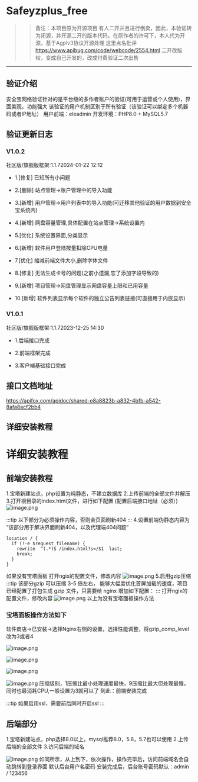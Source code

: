 # Safeyzplus_free

>>备注：本项目原为开源项目 有人二开并且进行倒卖，因此，本验证转为闭源，并开源二开的版本代码。在原作者的许可下，本人代为开源，基于Agplv3协议开源处理
这里点名批评
https://www.apibug.com/code/webcode/2554.html
二开改版权，变成自己开发的，改成付费验证二次出售
******************************************************

##  验证介绍
安全宝网络验证针对的是平台级的多作者账户的验证(可用于运营或个人使用)，界面美观，功能强大
该验证的用户机制区别于所有验证（该验证可以绑定多个机器码或者IP地址）
用户前端：eleadmin
开发环境：PHP8.0 + MySQL5.7


## 验证更新日志
### V1.0.2
社区版/旗舰版框架:1.1.72024-01-22 12:12

- 1.[修复] 已知所有小问题

- 2.[删除] 站点管理->账户管理中的导入功能

- 3.[新增] 用户管理->用户列表中的导入功能(可迁移其他验证的用户数据到安全宝系统内)

- 4.[新增] 网盘容量管理,具体配置在站点管理->系统设置内

- 5.[优化] 系统设置界面,分类显示

- 6.[新增] 软件用户登陆按量扣除CPU电量

- 7.[优化] 缩减前端文件大小,删除字体文件

- 8.[修复] 无法生成卡号的问题(之前小遗漏,忘了添加字段导致的)

- 9.[新增] 项目管理->网盘管理显示网盘容量上限和已用容量

- 10.[新增] 软件列表显示每个软件的独立公告列表链接(可直接用于内嵌显示)

### V1.0.1
社区版/旗舰版框架:1.1.72023-12-25 14:30

- 1.后端接口完成

- 2.前端框架完成

- 3.客户端基础接口完成


## 接口文档地址
https://apifox.com/apidoc/shared-e8a8823b-a832-4bfb-a542-8afa8acf2bb4
## 详细安装教程
# 详细安装教程
## 前端安装教程
1.宝塔新建站点，php设置为纯静态，不建立数据库
2.上传前端的全部文件并解压
3.打开根目录的index.html文件，进行如下配置
(配置后端接口地址（必须）)
![image.png](https://api.apifox.com/api/v1/projects/4019769/resources/422688/image-preview)

:::tip
以下部分为必须操作内容，否则会页面刷新404
:::
4.设置前端伪静态内容为
“该部分用于解决界面刷新404，以及代理端404问题”

```
location / {
  if (!-e $request_filename) {
    rewrite  ^(.*)$ /index.html?s=/$1  last;
    break;
  }
}
```
如果没有宝塔面板
打开ngix的配置文件，修改内容
![image.png](https://api.apifox.com/api/v1/projects/4019769/resources/422695/image-preview)
5.启用gzip压缩
:::tip
该部分gzip 可以压缩 3-5 倍左右， 能够大幅度优化首屏加载的速度，项目已经配置了打包生成 gzip 文件，只需要给 nginx 增加如下配置：
:::
打开ngix的配置文件，修改内容
![image.png](https://api.apifox.com/api/v1/projects/4019769/resources/422689/image-preview)
以上为没有宝塔面板操作方法
### **宝塔面板操作方法如下**
软件商店→已安装→选择Nginx右侧的设置，选择性能调整，将gzip_comp_level改为3或者4

![image.png](https://api.apifox.com/api/v1/projects/4019769/resources/422690/image-preview)

![image.png](https://api.apifox.com/api/v1/projects/4019769/resources/422691/image-preview)

![image.png](https://api.apifox.com/api/v1/projects/4019769/resources/422692/image-preview)

![image.png](https://api.apifox.com/api/v1/projects/4019769/resources/422693/image-preview)
压缩级别，1压缩比最小处理速度最快，9压缩比最大但处理最慢，同时也最消耗CPU,一般设置为3就可以了
到此：前端安装完成

:::tip
如果启用ssl，需要前后同时开启ssl
:::
## 后端部分
1.宝塔新建站点，php选择8.0以上，mysql推荐8.0，5.6，5.7也可以使用
2.上传后端的全部文件
3.访问后端的域名

![image.png](https://api.apifox.com/api/v1/projects/4019769/resources/422694/image-preview)
如同所示，从上到下，依次操作，操作完毕后，访问前端域名会自动跳转到登录界面
默认后台用户名密码
安装完成后，后台账号密码默认：admin / 123456


